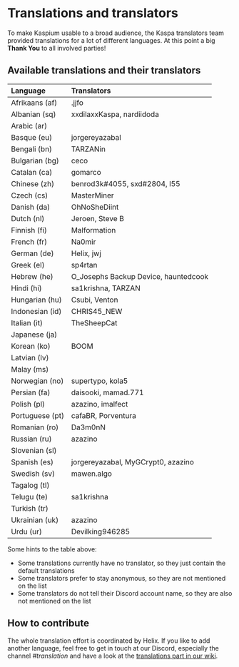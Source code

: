 # Translations and translators

To make Kaspium usable to a broad audience, the Kaspa translators team provided translations for a lot of different languages. At this point a big **Thank You** to all involved parties!

## Available translations and their translators

| Language        | Translators                          |
|:----------------|:-------------------------------------|
| Afrikaans (af)  | .jjfo                                |
| Albanian (sq)   | xxdilaxxKaspa, nardiidoda            |
| Arabic (ar)     |                                      |
| Basque (eu)     | jorgereyazabal                       |
| Bengali (bn)    | TARZANin                             |
| Bulgarian (bg)  | ceco                                 |
| Catalan (ca)    | gomarco                              |
| Chinese (zh)    | benrod3k#4055, sxd#2804, l55         |
| Czech (cs)      | MasterMiner                          |
| Danish (da)     | OhNoSheDiint                         |
| Dutch (nl)      | Jeroen, Steve B                      |
| Finnish (fi)    | Malformation                         |
| French (fr)     | Na0mir                               |
| German (de)     | Helix, jwj                           |
| Greek (el)      | sp4rtan                              |
| Hebrew (he)     | O_Josephs Backup Device, hauntedcook |
| Hindi (hi)      | sa1krishna, TARZAN                   |
| Hungarian (hu)  | Csubi, Venton                        |
| Indonesian (id) | CHRIS45_NEW                          |
| Italian (it)    | TheSheepCat                          |
| Japanese (ja)   |                                      |
| Korean (ko)     | BOOM                                 |
| Latvian (lv)    |                                      |
| Malay (ms)      |                                      |
| Norwegian (no)  | supertypo, kola5                     |
| Persian (fa)    | daisooki, mamad.771                  |
| Polish (pl)     | azazino, imalfect                    |
| Portuguese (pt) | cafaBR, Porventura                   |
| Romanian (ro)   | Da3m0nN                              |
| Russian (ru)    | azazino                              |
| Slovenian (sl)  |                                      |
| Spanish (es)    | jorgereyazabal, MyGCrypt0, azazino   |
| Swedish (sv)    | mawen.algo                           |
| Tagalog (tl)    |                                      |
| Telugu (te)     | sa1krishna                           |
| Turkish (tr)    |                                      |
| Ukrainian (uk)  | azazino                              |
| Urdu (ur)       | Devilking946285                      |

Some hints to the table above:
* Some translations currently have no translator, so they just contain the default translations
* Some translators prefer to stay anonymous, so they are not mentioned on the list
* Some translators do not tell their Discord account name, so they are also not mentioned on the list

## How to contribute
The whole translation effort is coordinated by Helix. If you like to add another language, 
feel free to get in touch at our Discord, especially the channel _#translation_ and have 
a look at the [translations part in our wiki](https://wiki.kaspa.org/en/i18n).
